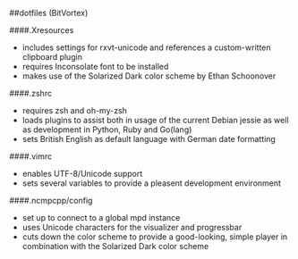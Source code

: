 ##dotfiles (BitVortex)

####.Xresources
* includes settings for rxvt-unicode and references a custom-written clipboard plugin
* requires Inconsolate font to be installed
* makes use of the Solarized Dark color scheme by Ethan Schoonover

####.zshrc
* requires zsh and oh-my-zsh
* loads plugins to assist both in usage of the current Debian jessie as well as development in Python, Ruby and Go(lang)
* sets British English as default language with German date formatting

####.vimrc
* enables UTF-8/Unicode support
* sets several variables to provide a pleasent development environment

####.ncmpcpp/config
* set up to connect to a global mpd instance
* uses Unicode characters for the visualizer and progressbar
* cuts down the color scheme to provide a good-looking, simple player in combination with the Solarized Dark color scheme

